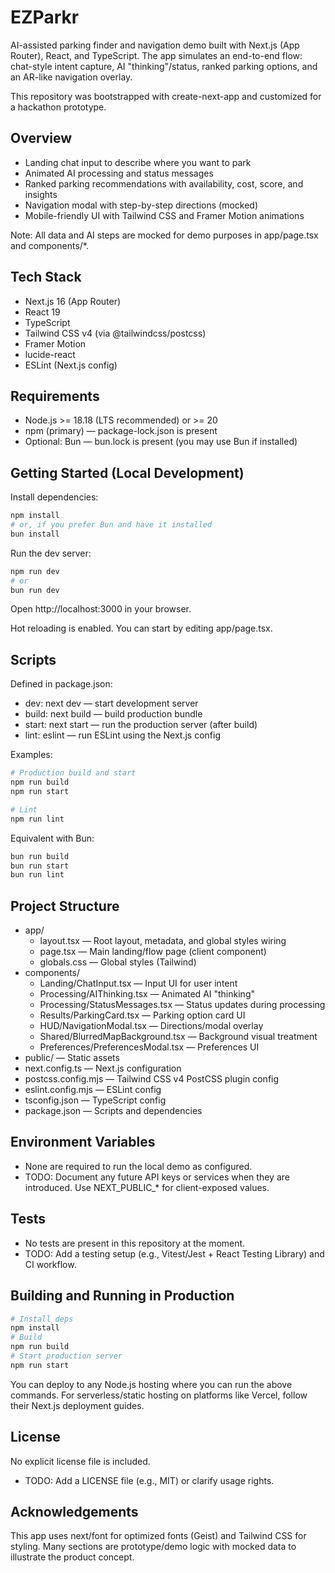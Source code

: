 # EZParkr

AI-assisted parking finder and navigation demo built with Next.js (App Router), React, and TypeScript. The app simulates an end-to-end flow: chat-style intent capture, AI "thinking"/status, ranked parking options, and an AR-like navigation overlay.

This repository was bootstrapped with create-next-app and customized for a hackathon prototype.

## Overview

- Landing chat input to describe where you want to park
- Animated AI processing and status messages
- Ranked parking recommendations with availability, cost, score, and insights
- Navigation modal with step-by-step directions (mocked)
- Mobile-friendly UI with Tailwind CSS and Framer Motion animations

Note: All data and AI steps are mocked for demo purposes in app/page.tsx and components/*.

## Tech Stack

- Next.js 16 (App Router)
- React 19
- TypeScript
- Tailwind CSS v4 (via @tailwindcss/postcss)
- Framer Motion
- lucide-react
- ESLint (Next.js config)

## Requirements

- Node.js >= 18.18 (LTS recommended) or >= 20
- npm (primary) — package-lock.json is present
- Optional: Bun — bun.lock is present (you may use Bun if installed)

## Getting Started (Local Development)

Install dependencies:

```bash
npm install
# or, if you prefer Bun and have it installed
bun install
```

Run the dev server:

```bash
npm run dev
# or
bun run dev
```

Open http://localhost:3000 in your browser.

Hot reloading is enabled. You can start by editing app/page.tsx.

## Scripts

Defined in package.json:

- dev: next dev — start development server
- build: next build — build production bundle
- start: next start — run the production server (after build)
- lint: eslint — run ESLint using the Next.js config

Examples:

```bash
# Production build and start
npm run build
npm run start

# Lint
npm run lint
```

Equivalent with Bun:

```bash
bun run build
bun run start
bun run lint
```

## Project Structure

- app/
  - layout.tsx — Root layout, metadata, and global styles wiring
  - page.tsx — Main landing/flow page (client component)
  - globals.css — Global styles (Tailwind)
- components/
  - Landing/ChatInput.tsx — Input UI for user intent
  - Processing/AIThinking.tsx — Animated AI "thinking"
  - Processing/StatusMessages.tsx — Status updates during processing
  - Results/ParkingCard.tsx — Parking option card UI
  - HUD/NavigationModal.tsx — Directions/modal overlay
  - Shared/BlurredMapBackground.tsx — Background visual treatment
  - Preferences/PreferencesModal.tsx — Preferences UI
- public/ — Static assets
- next.config.ts — Next.js configuration
- postcss.config.mjs — Tailwind CSS v4 PostCSS plugin config
- eslint.config.mjs — ESLint config
- tsconfig.json — TypeScript config
- package.json — Scripts and dependencies

## Environment Variables

- None are required to run the local demo as configured.
- TODO: Document any future API keys or services when they are introduced. Use NEXT_PUBLIC_* for client-exposed values.

## Tests

- No tests are present in this repository at the moment.
- TODO: Add a testing setup (e.g., Vitest/Jest + React Testing Library) and CI workflow.

## Building and Running in Production

```bash
# Install deps
npm install
# Build
npm run build
# Start production server
npm run start
```

You can deploy to any Node.js hosting where you can run the above commands. For serverless/static hosting on platforms like Vercel, follow their Next.js deployment guides.

## License

No explicit license file is included.
- TODO: Add a LICENSE file (e.g., MIT) or clarify usage rights.

## Acknowledgements

This app uses next/font for optimized fonts (Geist) and Tailwind CSS for styling. Many sections are prototype/demo logic with mocked data to illustrate the product concept.
